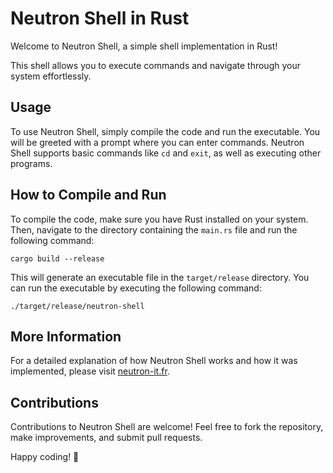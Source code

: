 # Neutron Shell in Rust

Welcome to Neutron Shell, a simple shell implementation in Rust!

This shell allows you to execute commands and navigate through your system effortlessly.

## Usage

To use Neutron Shell, simply compile the code and run the executable. You will be greeted with a prompt where you can enter commands. Neutron Shell supports basic commands like `cd` and `exit`, as well as executing other programs.

## How to Compile and Run

To compile the code, make sure you have Rust installed on your system. Then, navigate to the directory containing the `main.rs` file and run the following command:

```
cargo build --release
```

This will generate an executable file in the `target/release` directory. You can run the executable by executing the following command:

```
./target/release/neutron-shell
```

## More Information

For a detailed explanation of how Neutron Shell works and how it was implemented, please visit [neutron-it.fr](https://www.neutron-it.fr).

## Contributions

Contributions to Neutron Shell are welcome! Feel free to fork the repository, make improvements, and submit pull requests.

Happy coding! 🚀
